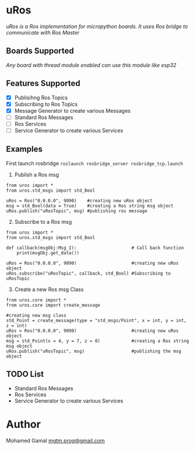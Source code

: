 # uRos
_uRos is a Ros implementation for micropython boards. It uses Ros bridge to communicate with Ros Master_

## Boards Supported
_Any board with thread module enabled can use this module like esp32_

## Features Supported

- [x] Publisihng Ros Topics  
- [x] Subscribing to Ros Topics
- [x] Message Generator to create various Messages
- [ ] Standard Ros Messages 
- [ ] Ros Services
- [ ] Service Generator to create various Services

## Examples
First launch rosbridge `roslaunch rosbridge_server rosbridge_tcp.launch 
 `
1. Publish a Ros msg
```python3
from uros import *
from uros.std_msgs import std_Bool

uRos = Ros("0.0.0.0", 9090)    #creating new uRos object
msg = std_Bool(data = True)    #creating a Ros string msg object
uRos.publish("uRosTopic", msg) #publishing ros message   
```
2. Subscribe to a Ros msg
```python3
from uros import *
from uros.std_msgs import std_Bool

def callback(msgObj:Msg_I):                     # Call back function
    print(msgObj.get_data())

uRos = Ros("0.0.0.0", 9090)                     #creating new uRos object
uRos.subscribe("uRosTopic", callback, std_Bool) #Subscribing to uRosTopic  
```
 3. Create a new Ros msg Class
```python3
from uros.core import *
from uros.core import create_message

#creating new msg class
std_Point = create_message(type = "std_msgs/Point", x = int, y = int, z = int)
uRos = Ros("0.0.0.0", 9090)                     #creating new uRos object
msg = std_Point(x = 4, y = 7, z = 0)            #creating a Ros string msg object
uRos.publish("uRosTopic", msg)                  #publishing the msg object 
```

## TODO List
- Standard Ros Messages 
- Ros Services
- Service Generator to create various Services

# Author
Mohamed Gamal 
mgtm.prog@gmail.com